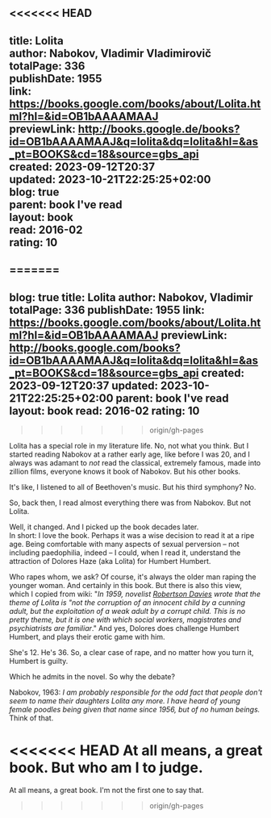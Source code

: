 <<<<<<< HEAD
---  
title: Lolita  
author: Nabokov, Vladimir Vladimirovič  
totalPage: 336  
publishDate: 1955  
link: https://books.google.com/books/about/Lolita.html?hl=&id=OB1bAAAAMAAJ  
previewLink: http://books.google.de/books?id=OB1bAAAAMAAJ&q=lolita&dq=lolita&hl=&as_pt=BOOKS&cd=18&source=gbs_api  
created: 2023-09-12T20:37  
updated: 2023-10-21T22:25:25+02:00  
blog: true  
parent: book I've read  
layout: book  
read: 2016-02  
rating: 10  
---  
=======
---
blog: true
title: Lolita
author: Nabokov, Vladimir
totalPage: 336
publishDate: 1955
link: https://books.google.com/books/about/Lolita.html?hl=&id=OB1bAAAAMAAJ
previewLink: http://books.google.com/books?id=OB1bAAAAMAAJ&q=lolita&dq=lolita&hl=&as_pt=BOOKS&cd=18&source=gbs_api
created: 2023-09-12T20:37
updated: 2023-10-21T22:25:25+02:00
parent: book I've read
layout: book
read: 2016-02
rating: 10
---
>>>>>>> origin/gh-pages
  
Lolita has a special role in my literature life.  No, not what you think.  But I started reading Nabokov at a rather early age, like before I was 20, and I always was adamant to _not_ read the classical, extremely famous, made into zillion films, everyone knows it book of Nabokov.  But his other books.  
  
It's like, I listened to all of Beethoven's music.  But his third symphony?  No.  
  
So, back then, I read almost everything there was from Nabokov.  But not Lolita.  
  
Well, it changed.  And I picked up the book decades later.    
In short: I love the book. Perhaps it was a wise decision to read it at a ripe age.  Being comfortable with many aspects of sexual perversion – not including paedophilia, indeed – I could, when I read it, understand the attraction of Dolores Haze (aka Lolita) for Humbert Humbert.  
  
Who rapes whom, we ask?  Of course, it's always the older man raping the younger woman.  And certainly in this book.  But there is also this view, which I copied from wiki: "_In 1959, novelist [Robertson Davies](https://en.wikipedia.org/wiki/Robertson_Davies "Robertson Davies") wrote that the theme of Lolita is "not the corruption of an innocent child by a cunning adult, but the exploitation of a weak adult by a corrupt child. This is no pretty theme, but it is one with which social workers, magistrates and psychiatrists are familiar_." And yes, Dolores does challenge Humbert Humbert, and plays their erotic game with him.  
  
She's 12.  He's 36.  So, a clear case of rape, and no matter how you turn it, Humbert is guilty.  
  
Which he admits in the novel. So why the debate?  
  
Nabokov, 1963: _I am probably responsible for the odd fact that people don't seem to name their daughters Lolita any more. I have heard of young female poodles being given that name since 1956, but of no human beings._  Think of that.  
  
<<<<<<< HEAD
At all means, a great book.  But who am I to judge.
=======
At all means, a great book.  I'm not the first one to say that.
>>>>>>> origin/gh-pages
